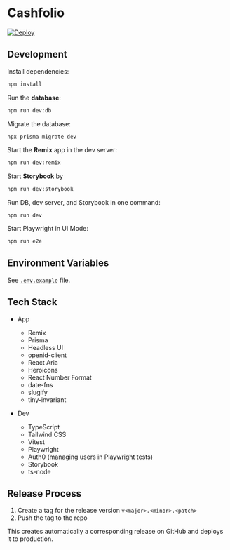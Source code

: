 # Cashfolio

[![Deploy](https://github.com/felixmokross/cashfolio/actions/workflows/deploy.yml/badge.svg)](https://github.com/felixmokross/cashfolio/actions/workflows/deploy.yml)

## Development

Install dependencies:

```sh
npm install
```

Run the **database**:

```sh
npm run dev:db
```

Migrate the database:

```sh
npx prisma migrate dev
```

Start the **Remix** app in the dev server:

```sh
npm run dev:remix
```

Start **Storybook** by

```sh
npm run dev:storybook
```

Run DB, dev server, and Storybook in one command:

```
npm run dev
```

Start Playwright in UI Mode:

```sh
npm run e2e
```

## Environment Variables

See [`.env.example`](./.env.example) file.

## Tech Stack

- App

  - Remix
  - Prisma
  - Headless UI
  - openid-client
  - React Aria
  - Heroicons
  - React Number Format
  - date-fns
  - slugify
  - tiny-invariant

- Dev

  - TypeScript
  - Tailwind CSS
  - Vitest
  - Playwright
  - Auth0 (managing users in Playwright tests)
  - Storybook
  - ts-node

## Release Process

1. Create a tag for the release version `v<major>.<minor>.<patch>`
2. Push the tag to the repo

This creates automatically a corresponding release on GitHub and deploys it to production.
